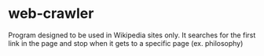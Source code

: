 # web-crawler
Program designed to be used in Wikipedia sites only. It searches for the first link in the page and stop when it gets to a specific page (ex. philosophy)
